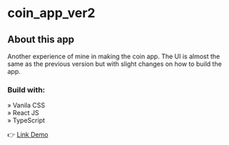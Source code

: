 # coin_app_ver2

<h2>About this app</h2>
Another experience of mine in making the coin app. The UI is almost the same as the previous version but with slight changes on how to build the app.
<h3>Build with:</h3>

» Vanila CSS <br>
» React JS <br>
» TypeScript
<p>👉 <a href="https://coin-app-ver2-ducle.vercel.app" target="_blank">Link Demo </a></p>
